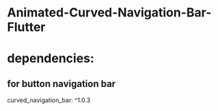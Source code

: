 # Animated-Curved-Navigation-Bar-Flutter

# dependencies:
##  for button navigation bar
  curved_navigation_bar: ^1.0.3
